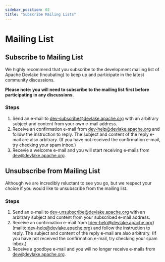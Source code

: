 ```yaml
---
sidebar_position: 02
title: "Subscribe Mailing Lists"
---
```

# Mailing List

## Subscribe to Mailing List

We highly recommend that you subscribe to the development mailing list of Apache Devlake (Incubating) to keep up and participate in the latest community discussions.

**Please note: you will need to subscribe to the mailing list first before participating in any discussions.**

### Steps
1. Send an e-mail to [dev-subscribe@devlake.apache.org](mailto:dev-subscribe@devlake.apache.org) with an arbitrary subject and content from your own e-mail address.
2. Receive an confirmation e-mail from [dev-help@devlake.apache.org](mailto:dev-help@devlake.apache.org) and follow the instruction to reply. The subject and content of the reply e-mail are also arbitrary. (If you have not received the confirmation e-mail, try checking your spam inbox.)
3. Recevie a welcome e-mail and you will start receiving e-mails from [dev@devlake.apache.org](mailto:dev@devlake.apache.org).

## Unsubscribe from Mailing List

Although we are incredibly reluctant to see you go, but we respect your choice if you would like to unsubscribe from the mailing list.

### Steps
1. Send an e-mail to [dev-unsubscribe@devlake.apache.org](mailto:dev-unsubscribe@devlake.apache.org) with an arbitrary subject and content from your subscribed e-mail address.
2. Receive an confirmation e-mail from [dev-help@devlake.apache.org}(mailto:dev-help@devlake.apache.org) and follow the instruction to reply. The subject and content of the reply e-mail are also arbitrary. (If you have not received the confirmation e-mail, try checking your spam inbox.)
3. Receive a goodbye e-mail and you will no longer receive e-mails from [dev@devlake.apache.org](mailto:dev@devlake.apache.org).
